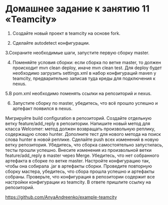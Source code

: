 # Домашнее задание к занятию 11 «Teamcity»


1. Создайте новый проект в teamcity на основе fork.
  
2. Сделайте autodetect конфигурации.

3.Сохраните необходимые шаги, запустите первую сборку master.

4. Поменяйте условия сборки: если сборка по ветке master, то должен происходит mvn clean deploy, иначе mvn clean test.
Для deploy будет необходимо загрузить settings.xml в набор конфигураций maven у teamcity, предварительно записав туда креды для подключения к nexus.

5.В pom.xml необходимо поменять ссылки на репозиторий и nexus.

6. Запустите сборку по master, убедитесь, что всё прошло успешно и артефакт появился в nexus.
   
Мигрируйте build configuration в репозиторий.
Создайте отдельную ветку feature/add_reply в репозитории.
Напишите новый метод для класса Welcomer: метод должен возвращать произвольную реплику, содержащую слово hunter.
Дополните тест для нового метода на поиск слова hunter в новой реплике.
Сделайте push всех изменений в новую ветку репозитория.
Убедитесь, что сборка самостоятельно запустилась, тесты прошли успешно.
Внесите изменения из произвольной ветки feature/add_reply в master через Merge.
Убедитесь, что нет собранного артефакта в сборке по ветке master.
Настройте конфигурацию так, чтобы она собирала .jar в артефакты сборки.
Проведите повторную сборку мастера, убедитесь, что сбора прошла успешно и артефакты собраны.
Проверьте, что конфигурация в репозитории содержит все настройки конфигурации из teamcity.
В ответе пришлите ссылку на репозиторий.

https://github.com/AnyaAndreenko/example-teamcity
